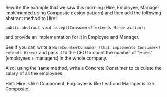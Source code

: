 Rewrite the example that we saw this morning (Hire, Employee, Manager implemented using Composite design pattern) and then add the following abstract method to Hire:

`public abstract void accept(Consumer<? extends Hire> action);`

and provide an implementation for it in Employee and Manager.

See if you can write a `HireCounterConsumer (that implements Consumer<? extends Hire>)` and pass it to the CEO to count the number of "Hires" (employees + managers) in the whole company.

Also, using the same method, write a Concrete Consumer to calculate the salary of all the employees.



Hint: Hire is like Component, Employee is like Leaf and Manager is like Composite.